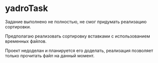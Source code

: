 # yadroTask

Задание выполнено не полностью, не смог придумать реализацию сортировки.

Предполагаю реализовать сортировку вставками с использованием временных файлов.

Проект недоделан и планируется его доделать, реализация позволяет только прочитать файл на данный момент.

